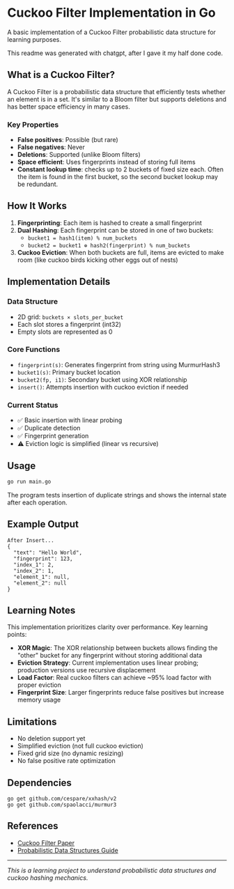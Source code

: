 # Cuckoo Filter Implementation in Go

A basic implementation of a Cuckoo Filter probabilistic data structure for learning purposes.

This readme was generated with chatgpt, after I gave it my half done code.

## What is a Cuckoo Filter?

A Cuckoo Filter is a probabilistic data structure that efficiently tests whether an element is in a set. It's similar to a Bloom filter but supports deletions and has better space efficiency in many cases.

### Key Properties

- **False positives**: Possible (but rare)
- **False negatives**: Never
- **Deletions**: Supported (unlike Bloom filters)
- **Space efficient**: Uses fingerprints instead of storing full items
- **Constant lookup time**: checks up to 2 buckets of fixed size each. Often the item is found in the first bucket, so the second bucket lookup may be redundant.

## How It Works

1. **Fingerprinting**: Each item is hashed to create a small fingerprint
2. **Dual Hashing**: Each fingerprint can be stored in one of two buckets:
   - `bucket1 = hash1(item) % num_buckets`
   - `bucket2 = bucket1 ⊕ hash2(fingerprint) % num_buckets`
3. **Cuckoo Eviction**: When both buckets are full, items are evicted to make room (like cuckoo birds kicking other eggs out of nests)

## Implementation Details

### Data Structure

- 2D grid: `buckets × slots_per_bucket`
- Each slot stores a fingerprint (int32)
- Empty slots are represented as 0

### Core Functions

- `fingerprint(s)`: Generates fingerprint from string using MurmurHash3
- `bucket1(s)`: Primary bucket location
- `bucket2(fp, i1)`: Secondary bucket using XOR relationship
- `insert()`: Attempts insertion with cuckoo eviction if needed

### Current Status

- ✅ Basic insertion with linear probing
- ✅ Duplicate detection
- ✅ Fingerprint generation
- ⚠️ Eviction logic is simplified (linear vs recursive)

## Usage

```bash
go run main.go
```

The program tests insertion of duplicate strings and shows the internal state after each operation.

## Example Output

```
After Insert...
{
  "text": "Hello World",
  "fingerprint": 123,
  "index_1": 2,
  "index_2": 1,
  "element_1": null,
  "element_2": null
}
```

## Learning Notes

This implementation prioritizes clarity over performance. Key learning points:

- **XOR Magic**: The XOR relationship between buckets allows finding the "other" bucket for any fingerprint without storing additional data
- **Eviction Strategy**: Current implementation uses linear probing; production versions use recursive displacement
- **Load Factor**: Real cuckoo filters can achieve ~95% load factor with proper eviction
- **Fingerprint Size**: Larger fingerprints reduce false positives but increase memory usage

## Limitations

- No deletion support yet
- Simplified eviction (not full cuckoo eviction)
- Fixed grid size (no dynamic resizing)
- No false positive rate optimization

## Dependencies

```
go get github.com/cespare/xxhash/v2
go get github.com/spaolacci/murmur3
```

## References

- [Cuckoo Filter Paper](https://www.cs.cmu.edu/~dga/papers/cuckoo-conext2014.pdf)
- [Probabilistic Data Structures Guide](https://github.com/tylertreat/BoomFilters)

---

_This is a learning project to understand probabilistic data structures and cuckoo hashing mechanics._
